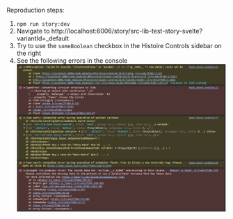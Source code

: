 Reproduction steps:
1. `npm run story:dev`
2. Navigate to http://localhost:6006/story/src-lib-test-story-svelte?variantId=_default
3. Try to use the `someBoolean` checkbox in the Histoire Controls sidebar on the right
4. See the following errors in the console
![](console-errors.png)